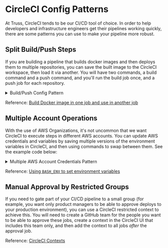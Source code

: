 # CircleCI Config Patterns

At Truss, CircleCI tends to be our CI/CD tool of choice. In order to help
developers and infrastructure engineers get their pipelines working quickly,
there are some patterns you can use to make your pipeline more robust.

## Split Build/Push Steps

If you are building a pipeline that builds docker images and then deploys
them to multiple repositories, you can save the built image to the CircleCI
workspace, then load it via another. You will have two commands, a build
command and a push command, and you'll run the build job once, and a push
job for each repository.

<details>
  <summary>Build/Push Config Pattern</summary>

```yaml
commands:
  build_image:
    parameters:
      dockerfile:
        type: string
      image_name:
        type: string
      tag:
        type: string
    steps:
      - run:
          name: 'Build docker image'
          command: |
            docker build -f << parameters.dockerfile >> -t << parameters.image_name >>:<< parameters.tag >> .
            mkdir -p workspace
            docker save -o workspace/<< parameters.image_name >> << parameters.image_name >>:<< parameters.tag >>
      - persist_to_workspace:
          root: workspace
          paths:
            - << parameters.image_name >>

  push_image:
    parameters:
      image_name:
        type: string
      tag:
        type: string
      repo:
        type: string
    steps:
      - attach_workspace:
          at: /tmp/workspace
      - run:
          name: 'Retrieve docker image from workspace'
          command: |
            docker load -i /tmp/workspace/<< parameters.image_name >>
      - run:
          name: 'Tag and push docker image'
          command: |
            bash -c "$(aws ecr get-login --no-include-email --region $AWS_REGION)"
            docker tag << parameters.image_name >>:<< parameters.tag >> ${AWS_ACCOUNT_ID}.dkr.ecr.${AWS_REGION}.amazonaws.com/<< parameters.repo >>:git-commit-${CIRCLE_SHA1}
            docker push ${AWS_ACCOUNT_ID}.dkr.ecr.${AWS_REGION}.amazonaws.com/<< parameters.repo >>:git-commit-${CIRCLE_SHA1}

jobs:
  build:
    executor: main
    steps:
      - checkout
      - setup_remote_docker:
          # You can set docker_layer_caching to true if you have a paid plan
          docker_layer_caching: false
      - make bin_linux/my_app
      - build_image:
          dockerfile: Dockerfile
          image_name: my_app
          tag: latest

  push:
    executor: main
    steps:
      - setup_remote_docker:
          # You can set docker_layer_caching to true if you have a paid plan
          docker_layer_caching: false
      - push_image:
          image_name: my_app
          tag: latest
          repo: app-my_app
```

</details>

Reference: [Build Docker image in one job and use in another job](https://support.circleci.com/hc/en-us/articles/360019182513-Build-Docker-image-in-one-job-and-use-in-another-job)

## Multiple Account Operations

With the use of AWS Organizations, it's not uncommon that we want CircleCI
to execute steps in different AWS accounts. You can update AWS credentials
and variables by saving multiple versions of the environment variables in
CircleCI, and then using commands to swap between them. See the example
code below:

<details>
  <summary>Multiple AWS Account Credentials Pattern</summary>

```yaml
  commands:
    aws_vars_dev:
      steps:
        - run:
            name: 'Setting up AWS environment variables for dev'
            command: |
              echo "export AWS_REGION=$DEV_REGION" >> $BASH_ENV
              echo "export AWS_ACCOUNT_ID=$DEV_ACCOUNT_ID" >> $BASH_ENV
              echo "export AWS_ACCESS_KEY_ID=$DEV_ACCESS_KEY" >> $BASH_ENV
              echo "export AWS_SECRET_ACCESS_KEY=$DEV_SECRET_ACCESS_KEY" >> $BASH_ENV

    aws_vars_prod:
      steps:
        - run:
            name: 'Setting up AWS environment variables for prod'
            command: |
              echo "export AWS_REGION=$PROD_REGION" >> $BASH_ENV
              echo "export AWS_ACCOUNT_ID=$PROD_ACCOUNT_ID" >> $BASH_ENV
              echo "export AWS_ACCESS_KEY_ID=$PROD_ACCESS_KEY" >> $BASH_ENV
              echo "export AWS_SECRET_ACCESS_KEY=$PROD_SECRET_ACCESS_KEY" >> $BASH_ENV

  jobs:
    do_thing_dev:
      executor: main
      steps:
        - aws_vars_dev
        - do_thing:
            environment: dev

    do_thing_prod:
      executor: main
      steps:
        - aws_vars_prod
        - do_thing:
            environment: prod
```

</details>

Reference: [Using `BASH_ENV` to set environment variables](https://circleci.com/docs/2.0/env-vars/#using-bash_env-to-set-environment-variables)

## Manual Approval by Restricted Groups

If you need to gate part of your CI/CD pipeline to a small group (for
example, you want only product managers to be able to approve deploys to
your production environment), you can use a CircleCI restricted context
to achieve this. You will need to create a GitHub team for the people you
want to be able to approve these jobs, create a context in the CircleCI
UI that includes this team only, and then add the context to all jobs
*after* the approval job.

Reference: [CircleCI Contexts](https://circleci.com/docs/2.0/contexts/)
